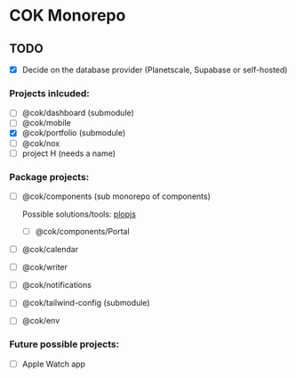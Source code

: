 # COK Monorepo

## TODO
- [x] Decide on the database provider (Planetscale, Supabase or self-hosted)

### Projects inlcuded:
- [ ] @cok/dashboard (submodule)
- [ ] @cok/mobile
- [x] @cok/portfolio (submodule)
- [ ] @cok/nox
- [ ] project H (needs a name)

### Package projects: 
- [ ] @cok/components (sub monorepo of components)

    Possible solutions/tools: [plopjs](https://github.com/plopjs/plop)

    - [ ] @cok/components/Portal
- [ ] @cok/calendar
- [ ] @cok/writer
- [ ] @cok/notifications
- [ ] @cok/tailwind-config (submodule)
- [ ] @cok/env

### Future possible projects:
- [ ] Apple Watch app
